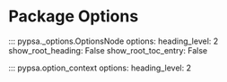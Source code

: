# Package Options

::: pypsa._options.OptionsNode
    options:
        heading_level: 2
        show_root_heading: False
        show_root_toc_entry: False

::: pypsa.option_context
    options:
        heading_level: 2

